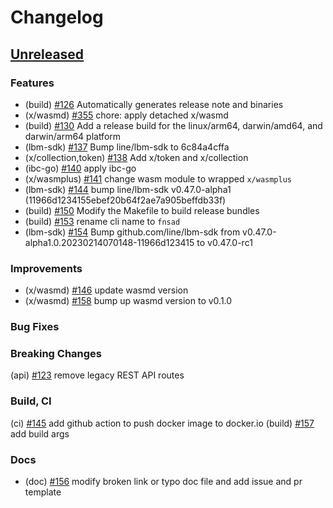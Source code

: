 <!--
Guiding Principles:

Changelogs are for humans, not machines.
There should be an entry for every single version.
The same types of changes should be grouped.
Versions and sections should be linkable.
The latest version comes first.
The release date of each version is displayed.
Mention whether you follow Semantic Versioning.

Usage:

Change log entries are to be added to the Unreleased section under the
appropriate stanza (see below). Each entry should ideally include a tag and
the Github issue reference in the following format:

* (<tag>) \#<issue-number> message

The issue numbers will later be link-ified during the release process so you do
not have to worry about including a link manually, but you can if you wish.

Types of changes (Stanzas):

"Features" for new features.
"Improvements" for changes in existing functionality.
"Deprecated" for soon-to-be removed features.
"Bug Fixes" for any bug fixes.
"Client Breaking" for breaking CLI commands and REST routes.
"State Machine Breaking" for breaking the AppState

Ref: https://keepachangelog.com/en/1.0.0/
-->

# Changelog

## [Unreleased]

### Features
* (build) [\#126](https://github.com/line/lbm/pull/126) Automatically generates release note and binaries
* (x/wasmd) [\#355](https://github.com/line/lbm/pull/355) chore: apply detached x/wasmd
* (build) [\#130](https://github.com/line/lbm/pull/130) Add a release build for the linux/arm64, darwin/amd64, and darwin/arm64 platform
* (lbm-sdk) [\#137](https://github.com/line/lbm/pull/137) Bump line/lbm-sdk to 6c84a4cffa
* (x/collection,token) [\#138](https://github.com/line/lbm/pull/138) Add x/token and x/collection
* (ibc-go) [\#140](https://github.com/line/lbm/pull/140) apply ibc-go
* (x/wasmplus) [\#141](https://github.com/line/lbm/pull/141) change wasm module to wrapped `x/wasmplus`
* (lbm-sdk) [\#144](https://github.com/line/lbm/pull/144) bump line/lbm-sdk v0.47.0-alpha1 (11966d1234155ebef20b64f2ae7a905beffdb33f) 
* (build) [\#150](https://github.com/line/lbm/pull/150) Modify the Makefile to build release bundles
* (build) [\#153](https://github.com/line/finschia/pull/153) rename cli name to `fnsad`
* (lbm-sdk) [\#154](https://github.com/line/finschia/pull/154) Bump github.com/line/lbm-sdk from v0.47.0-alpha1.0.20230214070148-11966d123415 to v0.47.0-rc1

### Improvements
* (x/wasmd) [\#146](https://github.com/line/lbm/pull/146) update wasmd version
* (x/wasmd) [\#158](https://github.com/line/finschia/pull/158) bump up wasmd version to v0.1.0

### Bug Fixes

### Breaking Changes
(api) [\#123](https://github.com/line/lbm/pull/123) remove legacy REST API routes

### Build, CI
(ci) [\#145](https://github.com/line/lbm/pull/145) add github action to push docker image to docker.io
(build) [\#157](https://github.com/line/finschia/pull/157) add build args

### Docs
* (doc) [\#156](https://github.com/line/finschia/pull/156) modify broken link or typo doc file and add issue and pr template

<!-- Release links -->
[Unreleased]: https://github.com/line/lbm/compare/v0.7.0...HEAD
